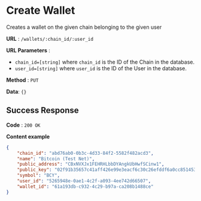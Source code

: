 # Create Wallet

Creates a wallet on the given chain belonging to the given user

**URL** : `/wallets/:chain_id/:user_id`

**URL Parameters** : 
 - `chain_id=[string]` where `chain_id` is the ID of the Chain in the database.
 - `user_id=[string]` where `user_id` is the ID of the User in the database.

**Method** : `PUT`

**Data**: `{}`

## Success Response

**Code** : `200 OK`

**Content example**

```json
{
    "chain_id": "abd76ab0-0b3c-4d33-84f2-5582f482acd3",
    "name": "Bitcoin (Test Net)",
    "public_address": "CBxNVXJx1FEHRHLbbDYAngkUbHwfSCinw1",
    "public_key": "02f91b35657c41aff426e99e3eacf6c30c26efddf6a0cc851453ff889c85b7f3c4",
    "symbol": "BCY",
    "user_id": "5265948e-0ae1-4c2f-a093-4ee742d66507",
    "wallet_id": "61a193db-c932-4c29-b97a-ca208b1488ce"
}
```